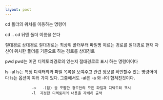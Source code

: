 ```yaml
---
layout: post
---
```

cd				폴더의 위치를 이동하는 명령어

cd .. 				cd 뒤엔 폴더 이름을 쓴다

절대경로 상대경로		절대경로는 최상위 폴더부터 파일명 이르는 경로를 절대경로
				현재 자신이 위치한 폴더를 기준으로 하는 경로를 상대경로

pwd				pwd는 어떤 디렉토리경로의 있는지 절대경로로 표시 하는 명령어이다

ls -al				ls는 특정 디렉터리와 파일 목록을 보여주고 관련 정보를 확인할수 있는 명령어이다
				ls는 옵션이 여러 가지 있다. 그중에서도 -al은 -a 와 -l이 합쳐진것이다.
				
				-a   .(점) 을 포함한 경로안의 모든 파일과 디렉토리 표시
				-l  지정한 디렉토리의 내용을 자세히 출력